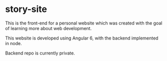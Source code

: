 # story-site

This is the front-end for a personal website which was created with the goal of learning more about web development.

This website is developed using Angular 6, with the backend implemented in node.

Backend repo is currently private.
